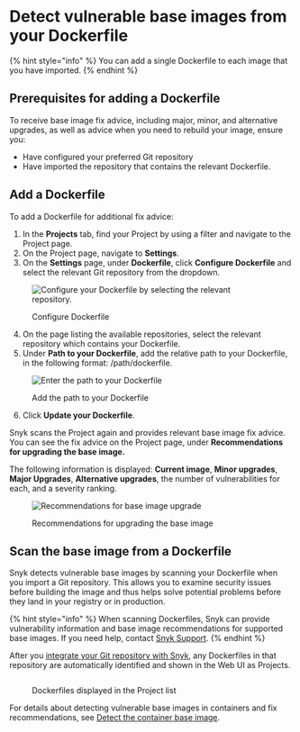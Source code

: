 # Detect vulnerable base images from your Dockerfile

{% hint style="info" %}
You can add a single Dockerfile to each image that you have imported.
{% endhint %}

## **Prerequisites for adding a Dockerfile**

To receive base image fix advice, including major, minor, and alternative upgrades, as well as advice when you need to rebuild your image, ensure you:

* Have configured your preferred Git repository
* Have imported the repository that contains the relevant Dockerfile.

## **Add a Dockerfile**

To add a Dockerfile for additional fix advice:

1. In the **Projects** tab, find your Project by using a filter and navigate to the Project page.
2. On the Project page, navigate to **Settings**.
3. On the **Settings** page, under **Dockerfile**, click **Configure Dockerfile** and select the relevant Git repository from the dropdown.

<div align="left"><figure><img src="../../../.gitbook/assets/configure_dockerfile.png" alt="Configure your Dockerfile by selecting the relevant repository."><figcaption><p>Configure Dockerfile</p></figcaption></figure></div>

4. On the page listing the available repositories, select the relevant repository which contains your Dockerfile.
5. Under **Path to your Dockerfile**, add the relative path to your Dockerfile, in the following format: /path/dockerfile.

<figure><img src="../../../.gitbook/assets/path_to_docker_file_update.png" alt="Enter the path to your Dockerfile"><figcaption><p>Add the path to your Dockerfile</p></figcaption></figure>

6. Click **Update your Dockerfile**.

Snyk scans the Project again and provides relevant base image fix advice. You can see the fix advice on the Project page, under **Recommendations for upgrading the base image.**

The following information is displayed: **Current image**, **Minor upgrades**, **Major Upgrades**, **Alternative upgrades**, the number of vulnerabilities for each, and a severity ranking.

<figure><img src="../../../.gitbook/assets/recommendations_base_image.png" alt="Recommendations for base image upgrade"><figcaption><p>Recommendations for upgrading the base image</p></figcaption></figure>

## Scan the base image from a Dockerfile

Snyk detects vulnerable base images by scanning your Dockerfile when you import a Git repository. This allows you to examine security issues before building the image and thus helps solve potential problems before they land in your registry or in production.

{% hint style="info" %}
When scanning Dockerfiles, Snyk can provide vulnerability information and base image recommendations for supported base images. If you need help, contact [Snyk Support](https://support.snyk.io).
{% endhint %}

After you [integrate your Git repository with Snyk](../../../developer-tools/scms/organization-level-integrations/), any Dockerfiles in that repository are automatically identified and shown in the Web UI as Projects.

<figure><img src="../../../.gitbook/assets/dockerfiles_projects.png" alt=""><figcaption><p>Dockerfiles displayed in the Project list</p></figcaption></figure>

For details about detecting vulnerable base images in containers and fix recommendations, see [Detect the container base image](../use-snyk-container/detect-the-container-base-image.md).
